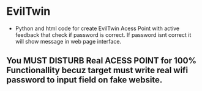# EvilTwin
- Python and html code for create EvilTwin Acess Point with active feedback that check if password is correct. If password isnt correct it will show message in web page interface.
## You MUST DISTURB Real ACESS POINT for 100% Functionallity becuz target must write real wifi password to input field on fake website.
